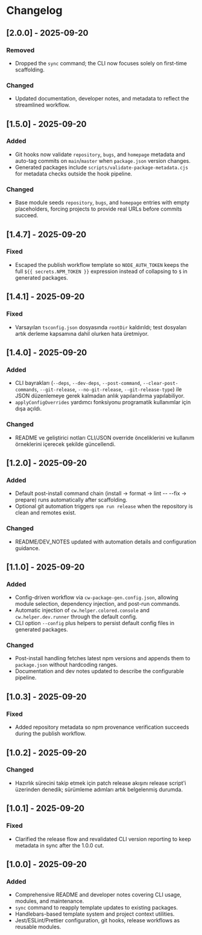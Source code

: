 # Changelog

## [2.0.0] - 2025-09-20
### Removed
- Dropped the `sync` command; the CLI now focuses solely on first-time scaffolding.

### Changed
- Updated documentation, developer notes, and metadata to reflect the streamlined workflow.

## [1.5.0] - 2025-09-20
### Added
- Git hooks now validate `repository`, `bugs`, and `homepage` metadata and auto-tag commits on `main`/`master` when `package.json` version changes.
- Generated packages include `scripts/validate-package-metadata.cjs` for metadata checks outside the hook pipeline.

### Changed
- Base module seeds `repository`, `bugs`, and `homepage` entries with empty placeholders, forcing projects to provide real URLs before commits succeed.

## [1.4.7] - 2025-09-20
### Fixed
- Escaped the publish workflow template so `NODE_AUTH_TOKEN` keeps the full `${{ secrets.NPM_TOKEN }}` expression instead of collapsing to `$` in generated packages.

## [1.4.1] - 2025-09-20
### Fixed
- Varsayılan `tsconfig.json` dosyasında `rootDir` kaldırıldı; test dosyaları artık derleme kapsamına dahil olurken hata üretmiyor.

## [1.4.0] - 2025-09-20
### Added
- CLI bayrakları (`--deps`, `--dev-deps`, `--post-command`, `--clear-post-commands`, `--git-release`, `--no-git-release`, `--git-release-type`) ile JSON düzenlemeye gerek kalmadan anlık yapılandırma yapılabiliyor.
- `applyConfigOverrides` yardımcı fonksiyonu programatik kullanımlar için dışa açıldı.

### Changed
- README ve geliştirici notları CLI/JSON override önceliklerini ve kullanım örneklerini içerecek şekilde güncellendi.

## [1.2.0] - 2025-09-20
### Added
- Default post-install command chain (install → format → lint -- --fix → prepare) runs automatically after scaffolding.
- Optional git automation triggers `npm run release` when the repository is clean and remotes exist.

### Changed
- README/DEV_NOTES updated with automation details and configuration guidance.

## [1.1.0] - 2025-09-20
### Added
- Config-driven workflow via `cw-package-gen.config.json`, allowing module selection, dependency injection, and post-run commands.
- Automatic injection of `cw.helper.colored.console` and `cw.helper.dev.runner` through the default config.
- CLI option `--config` plus helpers to persist default config files in generated packages.

### Changed
- Post-install handling fetches latest npm versions and appends them to `package.json` without hardcoding ranges.
- Documentation and dev notes updated to describe the configurable pipeline.

## [1.0.3] - 2025-09-20
### Fixed
- Added repository metadata so npm provenance verification succeeds during the publish workflow.

## [1.0.2] - 2025-09-20
### Changed
- Hazırlık sürecini takip etmek için patch release akışını release script'i üzerinden denedik; sürümleme adımları artık belgelenmiş durumda.

## [1.0.1] - 2025-09-20
### Fixed
- Clarified the release flow and revalidated CLI version reporting to keep metadata in sync after the 1.0.0 cut.

## [1.0.0] - 2025-09-20
### Added
- Comprehensive README and developer notes covering CLI usage, modules, and maintenance.
- `sync` command to reapply template updates to existing packages.
- Handlebars-based template system and project context utilities.
- Jest/ESLint/Prettier configuration, git hooks, release workflows as reusable modules.
